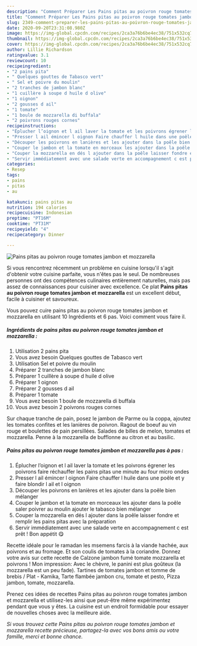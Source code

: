 ```yaml
---
description: "Comment Préparer Les Pains pitas au poivron rouge tomates jambon et mozzarella"
title: "Comment Préparer Les Pains pitas au poivron rouge tomates jambon et mozzarella"
slug: 2349-comment-preparer-les-pains-pitas-au-poivron-rouge-tomates-jambon-et-mozzarella
date: 2020-09-20T23:31:08.980Z
image: https://img-global.cpcdn.com/recipes/2ca3a76b6be4ec38/751x532cq70/pains-pitas-au-poivron-rouge-tomates-jambon-et-mozzarella-photo-principale-de-la-recette.jpg
thumbnail: https://img-global.cpcdn.com/recipes/2ca3a76b6be4ec38/751x532cq70/pains-pitas-au-poivron-rouge-tomates-jambon-et-mozzarella-photo-principale-de-la-recette.jpg
cover: https://img-global.cpcdn.com/recipes/2ca3a76b6be4ec38/751x532cq70/pains-pitas-au-poivron-rouge-tomates-jambon-et-mozzarella-photo-principale-de-la-recette.jpg
author: Lillie Richardson
ratingvalue: 3.1
reviewcount: 10
recipeingredient:
- "2 pains pita"
- " Quelques gouttes de Tabasco vert"
- " Sel et poivre du moulin"
- "2 tranches de jambon blanc"
- "1 cuillère à soupe d huile d olive"
- "1 oignon"
- "2 gousses d ail"
- "1 tomate"
- "1 boule de mozzarella di buffala"
- "2 poivrons rouges cornes"
recipeinstructions:
- "Éplucher l’oignon et l ail laver la tomate et les poivrons égrener les poivrons faire réchauffer les pains pitas une minute au four micro ondes"
- "Presser l ail émincer l oignon Faire chauffer l huile dans une poêle et y faire blondir l ail et l oignon"
- "Découper les poivrons en lanières et les ajouter dans la poêle bien mélanger"
- "Couper le jambon et la tomate en morceaux les ajouter dans la poêle saler poivrer au moulin ajouter le tabasco bien mélanger"
- "Couper la mozzarella en dés l ajouter dans la poêle laisser fondre et remplir les pains pitas avec la préparation"
- "Servir immédiatement avec une salade verte en accompagnement c est prêt ! Bon appétit 😋"
categories:
- Resep
tags:
- pains
- pitas
- au

katakunci: pains pitas au 
nutrition: 194 calories
recipecuisine: Indonesian
preptime: "PT16M"
cooktime: "PT31M"
recipeyield: "4"
recipecategory: Dinner

---
```



![Pains pitas au poivron rouge tomates jambon et mozzarella](https://img-global.cpcdn.com/recipes/2ca3a76b6be4ec38/751x532cq70/pains-pitas-au-poivron-rouge-tomates-jambon-et-mozzarella-photo-principale-de-la-recette.jpg)

Si vous rencontrez récemment un problème en cuisine lorsqu'il s'agit d'obtenir votre cuisine parfaite, vous n'êtes pas le seul. De nombreuses personnes ont des compétences culinaires entièrement naturelles, mais pas assez de connaissances pour cuisiner avec excellence. Ce plat <strong> Pains pitas au poivron rouge tomates jambon et mozzarella </strong> est un excellent début, facile à cuisiner et savoureux.

<!--inarticleads1-->

Vous pouvez cuire pains pitas au poivron rouge tomates jambon et mozzarella en utilisant 10 Ingrédients et 6 pas. Voici comment vous faire il.

##### Ingrédients de pains pitas au poivron rouge tomates jambon et mozzarella :

1. Utilisation 2 pains pita
1. Vous avez besoin  Quelques gouttes de Tabasco vert
1. Utilisation  Sel et poivre du moulin
1. Préparer 2 tranches de jambon blanc
1. Préparer 1 cuillère à soupe d huile d olive
1. Préparer 1 oignon
1. Préparer 2 gousses d ail
1. Préparer 1 tomate
1. Vous avez besoin 1 boule de mozzarella di buffala
1. Vous avez besoin 2 poivrons rouges cornes


Sur chaque tranche de pain, posez le jambon de Parme ou la coppa, ajoutez les tomates confites et les lanières de poivron. Ragout de boeuf au vin rouge et boulettes de pain persillées. Salades de billes de melon, tomates et mozzarella. Penne à la mozzarella de bufflonne au citron et au basilic. 

<!--inarticleads2-->

##### Pains pitas au poivron rouge tomates jambon et mozzarella pas à pas :

1. Éplucher l’oignon et l ail laver la tomate et les poivrons égrener les poivrons faire réchauffer les pains pitas une minute au four micro ondes
1. Presser l ail émincer l oignon Faire chauffer l huile dans une poêle et y faire blondir l ail et l oignon
1. Découper les poivrons en lanières et les ajouter dans la poêle bien mélanger
1. Couper le jambon et la tomate en morceaux les ajouter dans la poêle saler poivrer au moulin ajouter le tabasco bien mélanger
1. Couper la mozzarella en dés l ajouter dans la poêle laisser fondre et remplir les pains pitas avec la préparation
1. Servir immédiatement avec une salade verte en accompagnement c est prêt ! Bon appétit 😋


Recette idéale pour le ramadan les msemens farcis à la viande hachée, aux poivrons et au fromage. Et son coulis de tomates à la coriandre. Donnez votre avis sur cette recette de Calzone jambon fumé tomate mozzarella et poivrons ! Mon impression: Avec le chèvre, le panini est plus goûteux (la mozzarella est un peu fade). Tartines de tomates jambon et tomme de brebis / Plat - Kamika, Tarte flambée jambon cru, tomate et pesto, Pizza jambon, tomate, mozzarella. 

<!--inarticleads1-->

<p>
Prenez ces idées de recettes Pains pitas au poivron rouge tomates jambon et mozzarella et utilisez-les ainsi que peut-être même expérimentez pendant que vous y êtes. La cuisine est un endroit formidable pour essayer de nouvelles choses avec la meilleure aide.
</p>

<p>
<i>Si vous trouvez cette Pains pitas au poivron rouge tomates jambon et mozzarella recette précieuse, partagez-la avec vos bons amis ou votre famille, merci et bonne chance.</i>
</p>
